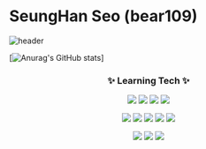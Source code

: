 # SeungHan Seo (bear109)
![header](https://capsule-render.vercel.app/api?type=rect&color=gradient&height=250&section=header&text=Seung%20Han&fontSize=90&animation=blink)

[![Anurag's GitHub stats](https://github-readme-stats.vercel.app/api?username=bear109&include_all_commits=true&count_private=true&show_icons=true&theme=cobalt&hide=prs,issues)]

<h3 align="center">✨ Learning Tech ✨ </h3>

<p align="center">
  <img src="https://img.shields.io/badge/HTML5-E34F26?style=for-square&logo=HTML5&logoColor=white"/>
  <img src="https://img.shields.io/badge/CSS3-1572B6?style=for-square&logo=CSS3&logoColor=white"/>
  <img src="https://img.shields.io/badge/JavaScript-F7DF1E?style=for-square&logo=JavaScript&logoColor=white"/>
  <img src="https://img.shields.io/badge/TypeScript-3178C6?style=for-square&logo=TypeScript&logoColor=white">
</p>

<p align="center">
  <img src="https://img.shields.io/badge/React-61DAFB?style=for--square&logo=React&logoColor=white"/>
  <img src="https://img.shields.io/badge/Redux-764ABC?style=for--square&logo=Redux&logoColor=white"/>
  <img src="https://img.shields.io/badge/React%20Native-61DAFB?&style=for--square&logo=React&logoColor=white"/>
  <img src="https://img.shields.io/badge/Next.js-000000?&style=for--square&logo=Next.js&logoColor=white"/>
  <img src="https://img.shields.io/badge/Vercel-000000?&style=for--square&logo=Vercel&logoColor=white"/>
</p>

<p align="center">
  <img src="https://img.shields.io/badge/Sass-CC6699?style=for-square&logo=Sass&logoColor=white"/>
  <img src="https://img.shields.io/badge/Tailwind%20CSS-06B6D4?style=for-square&logo=TailwindCSS&logoColor=white"/>
  <img src="https://img.shields.io/badge/styled-components-DB7093?style=for-square&logo=styled-components&logoColor=white"/>
</p>

